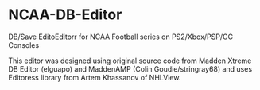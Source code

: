 # NCAA-DB-Editor
DB/Save EditoEditorr for NCAA Football series on PS2/Xbox/PSP/GC Consoles

This editor was designed using original source code from Madden Xtreme DB Editor (elguapo) and MaddenAMP (Colin Goudie/stringray68) and uses Editoress library from Artem Khassanov of NHLView.
